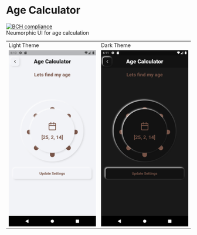 # Age Calculator
[![BCH compliance](https://bettercodehub.com/edge/badge/riyadhuddin/agecalculator?branch=master)](https://bettercodehub.com/)<br>
 Neumorphic UI for age calculation
<table>
<tr>
    <td>Light Theme</td>
     <td>Dark Theme</td>
  </tr>
  <tr>
    <td valign="top"><img src="img/lightb.png" width=270 height=480></td>
    <td valign="top"><img src="img/darkb.png" width=270 height=480></td>
  </tr>
  <tr>
  </table>
